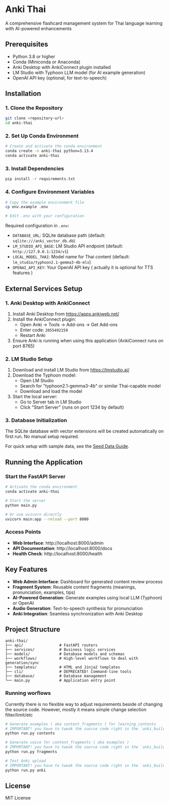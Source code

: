 # Anki Thai

A comprehensive flashcard management system for Thai language learning with AI-powered enhancements

## Prerequisites

- Python 3.8 or higher
- Conda (Miniconda or Anaconda)
- Anki Desktop with AnkiConnect plugin installed
- LM Studio with Typhoon LLM model (for AI example generation)
- OpenAI API key (optional, for text-to-speech)

## Installation

### 1. Clone the Repository

```bash
git clone <repository-url>
cd anki-thai
```

### 2. Set Up Conda Environment

```bash
# Create and activate the conda environment
conda create -n anki-thai python=3.13.4
conda activate anki-thai
```

### 3. Install Dependencies

```bash
pip install -r requirements.txt
```

### 4. Configure Environment Variables

```bash
# Copy the example environment file
cp env.example .env

# Edit .env with your configuration
```

Required configuration in `.env`:
- `DATABASE_URL`: SQLite database path (default: `sqlite:///anki_vector_db.db`)
- `LM_STUDIO_API_BASE`: LM Studio API endpoint (default: `http://127.0.0.1:1234/v1`)
- `LOCAL_MODEL_THAI`: Model name for Thai content (default: `lm_studio/typhoon2.1-gemma3-4b-mlx`)
- `OPENAI_API_KEY`: Your OpenAI API key ( actually it is optional for TTS features )

## External Services Setup

### 1. Anki Desktop with AnkiConnect

1. Install Anki Desktop from https://apps.ankiweb.net/
2. Install the AnkiConnect plugin:
   - Open Anki → Tools → Add-ons → Get Add-ons
   - Enter code: `2055492159`
   - Restart Anki
3. Ensure Anki is running when using this application (AnkiConnect runs on port 8765)

### 2. LM Studio Setup

1. Download and install LM Studio from https://lmstudio.ai/
2. Download the Typhoon model:
   - Open LM Studio
   - Search for "typhoon2.1-gemma3-4b" or similar Thai-capable model
   - Download and load the model
3. Start the local server:
   - Go to Server tab in LM Studio
   - Click "Start Server" (runs on port 1234 by default)

### 3. Database Initialization

The SQLite database with vector extensions will be created automatically on first run. No manual setup required.

For quick setup with sample data, see the [Seed Data Guide](seed_data.md).

## Running the Application

### Start the FastAPI Server

```bash
# Activate the conda environment
conda activate anki-thai

# Start the server
python main.py

# Or use uvicorn directly
uvicorn main:app --reload --port 8000
```

### Access Points

- **Web Interface**: http://localhost:8000/admin
- **API Documentation**: http://localhost:8000/docs
- **Health Check**: http://localhost:8000/health

## Key Features

- **Web Admin Interface**: Dashboard for generated content review process
- **Fragment System**: Reusable content fragments (meanings, pronunciation, examples, tips)
- **AI-Powered Generation**: Generate examples using local LLM (Typhoon) or OpenAI
- **Audio Generation**: Text-to-speech synthesis for pronunciation
- **Anki Integration**: Seamless synchronization with Anki Desktop

## Project Structure

```
anki-thai/
├── api/                # FastAPI routers
├── services/           # Business logic services
├── models/             # Database models and schemas
├── workflows/          # High-level workflows to deal with generation/sync
├── templates/          # HTML and Jinja2 templates
├── cli/                # DEPRECATED! Command-line tools
├── database/           # Database management
└── main.py             # Application entry point
```

### Running worflows
Currently there is no flexible way to adjust requirements beside of changing the source code. However, mostly it means simple change selection filter/limit/etc

```bash
# Generate examples ( aka content_fragments ) for learning_contents
# IMPORTANT! you have to tweak the source code right in the `anki_builder.py` method `process_contents`
python run.py contents

# Generate voice for content_fragments ( aka examples )
# IMPORTANT! you have to tweak the source code right in the `anki_builder.py` method `process_fragments`
python run.py fragments

# Test Anki upload
# IMPORTANT! you have to tweak the source code right in the `anki_builder.py` method `sync_to_anki`
python run.py anki
```

## License

MIT License
